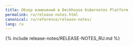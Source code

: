 ```yaml
---
title: Обзор изменений в Deckhouse Kubernetes Platform
permalink: ru/release-notes.html
canonical: ru/reference/release-notes/
lang: ru
---
```


{% include release-notes/RELEASE-NOTES_RU.md %}
